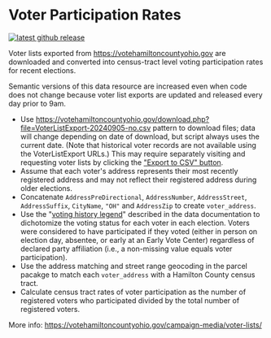 # Voter Participation Rates

[![latest github release](https://img.shields.io/github/v/release/geomarker-io/codec?sort=date&filter=voter_participation-*&display_name=tag&label=%5B%E2%98%B0%5D&labelColor=%238CB4C3&color=%23396175)](https://github.com/geomarker-io/codec/releases?q=voter_participation&expanded=false)

Voter lists exported from https://votehamiltoncountyohio.gov are downloaded and converted into census-tract level voting participation rates for recent elections.

Semantic versions of this data resource are increased even when code does not change because voter list exports are updated and released every day prior to 9am. 

- Use https://votehamiltoncountyohio.gov/download.php?file=VoterListExport-20240905-no.csv pattern to download files; data will change depending on date of download, but script always uses the current date. (Note that historical voter records are not available using the VoterListExport URLs.) This may require separately visiting and requesting voter lists by clicking the ["Export to CSV" button](https://votehamiltoncountyohio.gov/campaign-media/voter-lists/).
- Assume that each voter's address represents their most recently registered address and may not reflect their registered address during older elections.
- Concatenate `AddressPreDirectional`, `AddressNumber`, `AddressStreet`, `AddressSuffix`, `CityName`, `"OH"` and `AddressZip` to create `voter_address`.
- Use the "[voting history legend](https://votehamiltoncountyohio.gov/campaign-media/voter-lists/)" described in the data documentation to dichotomize the voting status for each voter in each election. Voters were considered to have participated if they voted (either in person on election day, absentee, or early at an Early Vote Center) regardless of declared party affiliation (i.e., a non-missing value equals voter participation).
- Use the address matching and street range geocoding in the parcel pacakge to match each `voter_address` with a Hamilton County census tract.
- Calculate census tract rates of voter participation as the number of registered voters who participated divided by the total number of registered voters. 

More info: https://votehamiltoncountyohio.gov/campaign-media/voter-lists/
